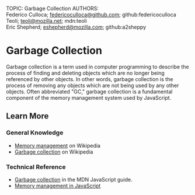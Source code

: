 TOPIC: Garbage Collection
AUTHORS: Federico Culloca; federicoculloca@github.com; github:federicoculloca
         Teoli; teoli@mozilla.net; mdn:teoli
         Eric Shepherd; eshepherd@mozilla.com; github:a2sheppy

# Garbage Collection

Garbage collection is a term used in computer programming to describe the process of finding
and deleting objects which are no longer being referenced by other objects. In other words, garbage
collection is the process of removing any objects which are not being used by any other objects.
Often abbreviated "GC," garbage collection is a fundamental component of the memory management
system used by JavaScript.

## Learn More

### General Knowledge

- [Memory management](https://en.wikipedia.org/wiki/Memory%20management) on Wikipedia
- [Garbage collection](https://en.wikipedia.org/wiki/Garbage%20collection) on Wikipedia

### Technical Reference

- [Garbage collection](https://wiki.developer.mozilla.org/en-US/docs/Web/JavaScript/Memory_Management#Garbage_collection)
in the MDN JavaScript guide.
- [Memory management in JavaScript](https://wiki.developer.mozilla.org/en-US/docs/Web/JavaScript/Memory_Management)
